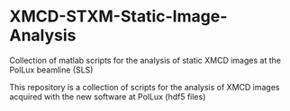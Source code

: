 # XMCD-STXM-Static-Image-Analysis
Collection of matlab scripts for the analysis of static XMCD images at the PolLux beamline (SLS)

This repository is a collection of scripts for the analysis of XMCD images acquired with the new software at PolLux (hdf5 files)
